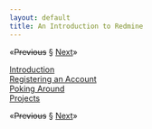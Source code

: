 ```yaml
---
layout: default
title: An Introduction to Redmine
---
```


<span class="nav">&laquo;<strike>Previous</strike> &sect; [Next]&raquo;</span>

[Introduction](intro.html)  
[Registering an Account](registering-an-account.html)  
[Poking Around](poking-around.html)  
[Projects](projects.html)

<span class="nav">&laquo;<strike>Previous</strike> &sect; [Next]&raquo;</span>

[Next]: intro.html
